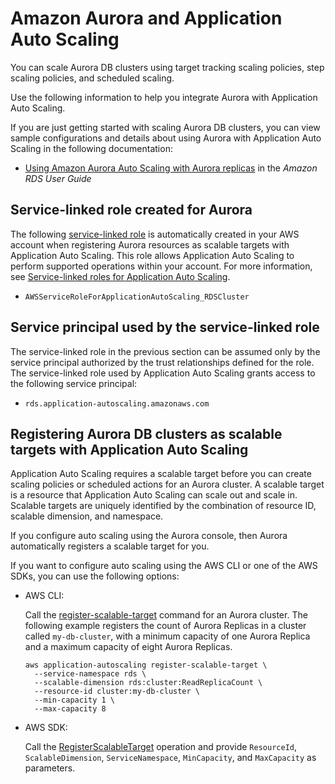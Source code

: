 # Amazon Aurora and Application Auto Scaling<a name="services-that-can-integrate-aurora"></a>

You can scale Aurora DB clusters using target tracking scaling policies, step scaling policies, and scheduled scaling\. 

Use the following information to help you integrate Aurora with Application Auto Scaling\. 

If you are just getting started with scaling Aurora DB clusters, you can view sample configurations and details about using Aurora with Application Auto Scaling in the following documentation:
+ [Using Amazon Aurora Auto Scaling with Aurora replicas](https://docs.aws.amazon.com/AmazonRDS/latest/AuroraUserGuide/Aurora.Integrating.AutoScaling.html) in the *Amazon RDS User Guide*

## Service\-linked role created for Aurora<a name="integrate-service-linked-role-aurora"></a>

The following [service\-linked role](https://docs.aws.amazon.com/IAM/latest/UserGuide/using-service-linked-roles.html) is automatically created in your AWS account when registering Aurora resources as scalable targets with Application Auto Scaling\. This role allows Application Auto Scaling to perform supported operations within your account\. For more information, see [Service\-linked roles for Application Auto Scaling](application-auto-scaling-service-linked-roles.md)\.
+ `AWSServiceRoleForApplicationAutoScaling_RDSCluster`

## Service principal used by the service\-linked role<a name="integrate-service-principal-aurora"></a>

The service\-linked role in the previous section can be assumed only by the service principal authorized by the trust relationships defined for the role\. The service\-linked role used by Application Auto Scaling grants access to the following service principal: 
+ `rds.application-autoscaling.amazonaws.com`

## Registering Aurora DB clusters as scalable targets with Application Auto Scaling<a name="integrate-register-aurora"></a>

Application Auto Scaling requires a scalable target before you can create scaling policies or scheduled actions for an Aurora cluster\. A scalable target is a resource that Application Auto Scaling can scale out and scale in\. Scalable targets are uniquely identified by the combination of resource ID, scalable dimension, and namespace\. 

If you configure auto scaling using the Aurora console, then Aurora automatically registers a scalable target for you\. 

If you want to configure auto scaling using the AWS CLI or one of the AWS SDKs, you can use the following options:
+ AWS CLI: 

  Call the [register\-scalable\-target](https://docs.aws.amazon.com/cli/latest/reference/application-autoscaling/register-scalable-target.html) command for an Aurora cluster\. The following example registers the count of Aurora Replicas in a cluster called `my-db-cluster`, with a minimum capacity of one Aurora Replica and a maximum capacity of eight Aurora Replicas\.

  ```
  aws application-autoscaling register-scalable-target \
    --service-namespace rds \
    --scalable-dimension rds:cluster:ReadReplicaCount \
    --resource-id cluster:my-db-cluster \
    --min-capacity 1 \
    --max-capacity 8
  ```
+ AWS SDK: 

  Call the [RegisterScalableTarget](https://docs.aws.amazon.com/autoscaling/application/APIReference/API_RegisterScalableTarget.html) operation and provide `ResourceId`, `ScalableDimension`, `ServiceNamespace`, `MinCapacity`, and `MaxCapacity` as parameters\. 